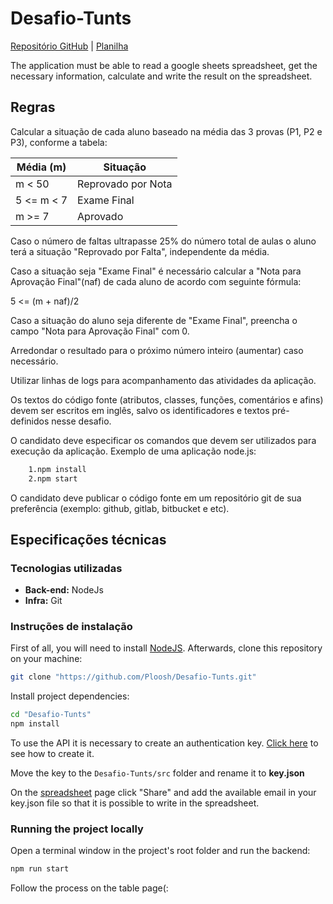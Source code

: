 # Desafio-Tunts

[Repositório GitHub](https://github.com/Ploosh/Desafio-Tunts) | [Planilha](https://docs.google.com/spreadsheets/d/1mUTHvBLelwFduV0uSVvdi7P5N2Whry7CSwh42HcJcko/edit?usp=sharing)

The application must be able to read a google sheets spreadsheet, get the necessary information, calculate and write the result on the spreadsheet.



## Regras

Calcular a situação de cada aluno baseado na média das 3 provas (P1, P2 e P3), conforme a tabela:

| Média (m)  | Situação |
| ------------- | ------------- |
| m < 50  | Reprovado por Nota  |
| 5 <= m < 7  | Exame Final  |
| m >= 7  | Aprovado  |

Caso o número de faltas ultrapasse 25% do número total de aulas o aluno terá a situação "Reprovado por Falta", independente da média.

Caso a situação seja "Exame Final" é necessário calcular a "Nota para Aprovação Final"(naf) de cada aluno de acordo com seguinte fórmula: 

5 <= (m + naf)/2

Caso a situação do aluno seja diferente de "Exame Final", preencha o campo "Nota para Aprovação Final" com 0.

Arredondar o resultado para o próximo número inteiro (aumentar) caso necessário.

Utilizar linhas de logs para acompanhamento das atividades da aplicação.

Os textos do código fonte (atributos, classes, funções, comentários e afins) devem ser escritos em inglês, salvo os identificadores e textos pré-definidos nesse desafio.

O candidato deve especificar os comandos que devem ser utilizados para execução da aplicação. Exemplo de uma aplicação node.js:

```bash
    1.npm install
    2.npm start
```

O candidato deve publicar o código fonte em um repositório git de sua preferência (exemplo: github, gitlab, bitbucket e etc).
## Especificações técnicas

### Tecnologias utilizadas

- **Back-end:** NodeJs
- **Infra:** Git

### Instruções de instalação

First of all, you will need to install [NodeJS](https://nodejs.org/en/download/).
Afterwards, clone this repository on your machine:

```bash
git clone "https://github.com/Ploosh/Desafio-Tunts.git"
```

Install project dependencies:

```bash
cd "Desafio-Tunts"
npm install
```

To use the API it is necessary to create an authentication key. [Click here](https://theoephraim.github.io/node-google-spreadsheet/#/getting-started/authentication?id=service-account) to see how to create it.

Move the key to the ```Desafio-Tunts/src``` folder and rename it to **key.json**

On the [spreadsheet](https://docs.google.com/spreadsheets/d/1BCMGbmE_qGpHVhZYIfjb3L7MSERGYZkbkL0VMqDRu8k/edit?usp=sharing) page click "Share" and add the available email in your key.json file so that it is possible to write in the spreadsheet.
### Running the project locally

Open a terminal window in the project's root folder and run the backend:

```bash
npm run start
```

Follow the process on the table page(:
